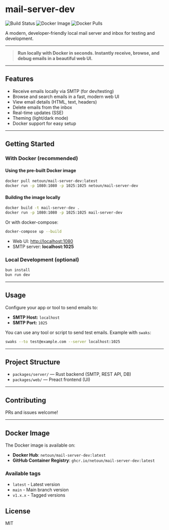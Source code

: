 # mail-server-dev

![Build Status](https://img.shields.io/github/actions/workflow/status/netoun/mail-server-dev/ci.yml?branch=main&style=flat-square)
![Docker Image](https://img.shields.io/docker/v/netoun/mail-server-dev?style=flat-square)
![Docker Pulls](https://img.shields.io/docker/pulls/netoun/mail-server-dev?style=flat-square)

A modern, developer-friendly local mail server and inbox for testing and development.

---

> **Run locally with Docker in seconds. Instantly receive, browse, and debug emails in a beautiful web UI.**

---

## Features

- Receive emails locally via SMTP (for dev/testing)
- Browse and search emails in a fast, modern web UI
- View email details (HTML, text, headers)
- Delete emails from the inbox
- Real-time updates (SSE)
- Theming (light/dark mode)
- Docker support for easy setup

---

## Getting Started

### With Docker (recommended)

#### Using the pre-built Docker image

```bash
docker pull netoun/mail-server-dev:latest
docker run -p 1080:1080 -p 1025:1025 netoun/mail-server-dev
```

#### Building the image locally

```bash
docker build -t mail-server-dev .
docker run -p 1080:1080 -p 1025:1025 mail-server-dev
```

Or with docker-compose:

```bash
docker-compose up --build
```

- Web UI: [http://localhost:1080](http://localhost:1080)
- SMTP server: **localhost:1025**

### Local Development (optional)

```bash
bun install
bun run dev
```

---

## Usage

Configure your app or tool to send emails to:

- **SMTP Host:** `localhost`
- **SMTP Port:** `1025`

You can use any tool or script to send test emails. Example with `swaks`:

```bash
swaks --to test@example.com --server localhost:1025
```

---

## Project Structure

- `packages/server/` — Rust backend (SMTP, REST API, DB)
- `packages/web/` — Preact frontend (UI)

---

## Contributing

PRs and issues welcome!

---

## Docker Image

The Docker image is available on:

- **Docker Hub**: `netoun/mail-server-dev:latest`
- **GitHub Container Registry**: `ghcr.io/netoun/mail-server-dev:latest`

### Available tags

- `latest` - Latest version
- `main` - Main branch version
- `v1.x.x` - Tagged versions

## License

MIT

